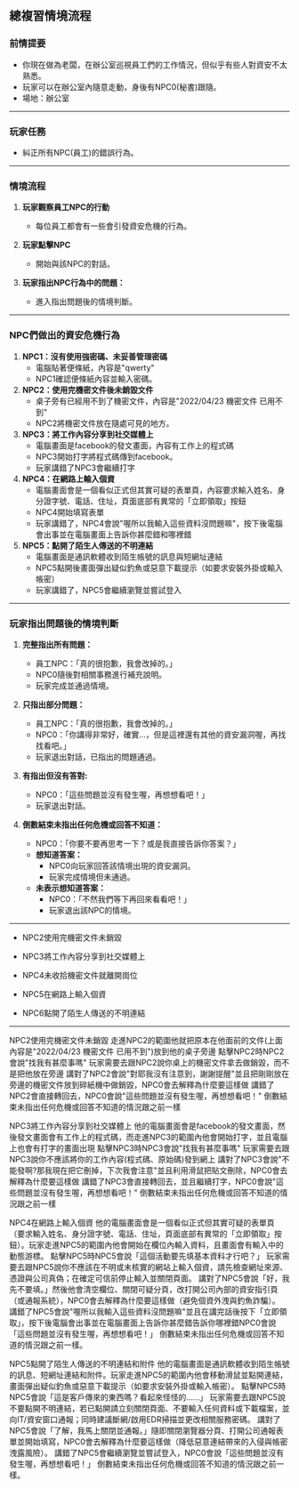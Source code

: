 ## 總複習情境流程

### 前情提要
- 你現在做為老闆，在辦公室巡視員工們的工作情況，但似乎有些人對資安不太熟悉。
- 玩家可以在辦公室內隨意走動，身後有NPC0(秘書)跟隨。
- 場地：辦公室

---

### 玩家任務
- 糾正所有NPC(員工)的錯誤行為。

---

### 情境流程
1. **玩家觀察員工NPC的行動**
    - 每位員工都會有一些會引發資安危機的行為。

2. **玩家點擊NPC**
    - 開始與該NPC的對話。

3. **玩家指出NPC行為中的問題：**
    - 進入指出問題後的情境判斷。

---

### NPC們做出的資安危機行為
1. **NPC1：沒有使用強密碼、未妥善管理密碼**
    - 電腦貼著便條紙，內容是"qwerty"
    - NPC1確認便條紙內容並輸入密碼。
2. **NPC2：使用完機密文件後未銷毀文件**
    - 桌子旁有已經用不到了機密文件，內容是"2022/04/23 機密文件 已用不到"
    - NPC2將機密文件放在隨處可見的地方。
3. **NPC3：將工作內容分享到社交媒體上**
    - 電腦畫面是facebook的發文畫面，內容有工作上的程式碼
    - NPC3開始打字將程式碼傳到facebook。
    - 玩家講錯了NPC3會繼續打字
4. **NPC4：在網路上輸入個資**
    - 電腦畫面會是一個看似正式但其實可疑的表單頁，內容要求輸入姓名、身分證字號、電話、住址，頁面底部有異常的「立即領取」按鈕
    - NPC4開始填寫表單
    - 玩家講錯了，NPC4會說"喔所以我輸入這些資料沒問題嘛"，按下後電腦會出事並在電腦畫面上告訴你甚麼錯和哪裡錯
5. **NPC5：點開了陌生人傳送的不明連結**
    - 電腦畫面是通訊軟體收到陌生帳號的訊息與短網址連結
    - NPC5點開後畫面彈出疑似釣魚或惡意下載提示（如要求安裝外掛或輸入帳密）
    - 玩家講錯了，NPC5會繼續瀏覽並嘗試登入
---

### 玩家指出問題後的情境判斷
1. **完整指出所有問題：**
    - 員工NPC：｢真的很抱歉，我會改掉的。｣
    - NPC0隨後對相關事務進行補充說明。
    - 玩家完成並通過情境。

2. **只指出部分問題：**
    - 員工NPC：｢真的很抱歉，我會改掉的。｣
    - NPC0：｢你講得非常好，確實...，但是這裡還有其他的資安漏洞喔，再找找看吧。｣
    - 玩家退出對話，已指出的問題通過。

3. **有指出但沒有答對:**
    - NPC0：｢這些問題並沒有發生喔，再想想看吧！｣
    - 玩家退出對話。

4. **倒數結束未指出任何危機或回答不知道：**
    - NPC0：｢你要不要再思考一下？或是我直接告訴你答案？｣
    - **想知道答案：**
        - NPC0向玩家回答該情境出現的資安漏洞。
        - 玩家完成情境但未通過。
    - **未表示想知道答案：**
        - NPC0：｢不然我們等下再回來看看吧！｣
        - 玩家退出該NPC的情境。

---


- NPC2使用完機密文件未銷毀

- NPC3將工作內容分享到社交媒體上

- NPC4未收拾機密文件就離開崗位

- NPC5在網路上輸入個資

- NPC6點開了陌生人傳送的不明連結

---


NPC2使用完機密文件未銷毀
走進NPC2的範圍他就把原本在他面前的文件(上面內容是"2022/04/23 機密文件 已用不到")放到他的桌子旁邊
點擊NPC2時NPC2會說"找我有甚麼事嗎"
玩家需要去跟NPC2說你桌上的機密文件拿去做銷毀，而不是把他放在旁邊
講對了NPC2會說"對耶我沒有注意到，謝謝提醒"並且把剛剛放在旁邊的機密文件放到碎紙機中做銷毀，NPC0會去解釋為什麼要這樣做
講錯了NPC2會直接轉回去，NPC0會說"這些問題並沒有發生喔，再想想看吧！"
倒數結束未指出任何危機或回答不知道的情況跟之前一樣

NPC3將工作內容分享到社交媒體上
他的電腦畫面會是facebook的發文畫面，然後發文畫面會有工作上的程式碼，而走進NPC3的範圍內他會開始打字，並且電腦上也會有打字的畫面出現
點擊NPC3時NPC3會說"找我有甚麼事嗎"
玩家需要去跟NPC3說你不應該將你的工作內容(程式碼、原始碼)發到網上
講對了NPC3會說"不能發啊?那我現在把它刪掉，下次我會注意"並且利用滑鼠把貼文刪除，NPC0會去解釋為什麼要這樣做
講錯了NPC3會直接轉回去，並且繼續打字，NPC0會說"這些問題並沒有發生喔，再想想看吧！"
倒數結束未指出任何危機或回答不知道的情況跟之前一樣

NPC4在網路上輸入個資
他的電腦畫面會是一個看似正式但其實可疑的表單頁（要求輸入姓名、身分證字號、電話、住址，頁面底部有異常的「立即領取」按鈕）。玩家走進NPC5的範圍內他會開始在欄位內輸入資料，且畫面會有輸入中的動態游標。
點擊NPC5時NPC5會說「這個活動要先填基本資料才行吧？」
玩家需要去跟NPC5說你不應該在不明或未核實的網站上輸入個資，請先檢查網址來源、憑證與公司真偽；在確定可信前停止輸入並關閉頁面。
講對了NPC5會說「好，我先不要填。」然後他會清空欄位、關閉可疑分頁，改打開公司內部的資安指引頁（或通報系統），NPC0會去解釋為什麼要這樣做（避免個資外洩與釣魚詐騙）。
講錯了NPC5會說"喔所以我輸入這些資料沒問題嘛"並且在講完話後按下「立即領取」，按下後電腦會出事並在電腦畫面上告訴你甚麼錯告訴你哪裡錯NPC0會說「這些問題並沒有發生喔，再想想看吧！」
倒數結束未指出任何危機或回答不知道的情況跟之前一樣。

NPC5點開了陌生人傳送的不明連結和附件
他的電腦畫面是通訊軟體收到陌生帳號的訊息、短網址連結和附件。玩家走進NPC5的範圍內他會移動滑鼠並點開連結，畫面彈出疑似釣魚或惡意下載提示（如要求安裝外掛或輸入帳密）。
點擊NPC5時NPC5會說「這是客戶傳來的東西嗎？看起來怪怪的……」
玩家需要去跟NPC5說不要點開不明連結，若已點開請立刻關閉頁面、不要輸入任何資料或下載檔案，並向IT/資安窗口通報；同時建議斷網/啟用EDR掃描並更改相關服務密碼。
講對了NPC5會說「了解，我馬上關閉並通報。」隨即關閉瀏覽器分頁、打開公司通報表單並開始填寫，NPC0會去解釋為什麼要這樣做（降低惡意連結帶來的入侵與帳密洩露風險）。
講錯了NPC5會繼續瀏覽並嘗試登入，NPC0會說「這些問題並沒有發生喔，再想想看吧！」
倒數結束未指出任何危機或回答不知道的情況跟之前一樣。

